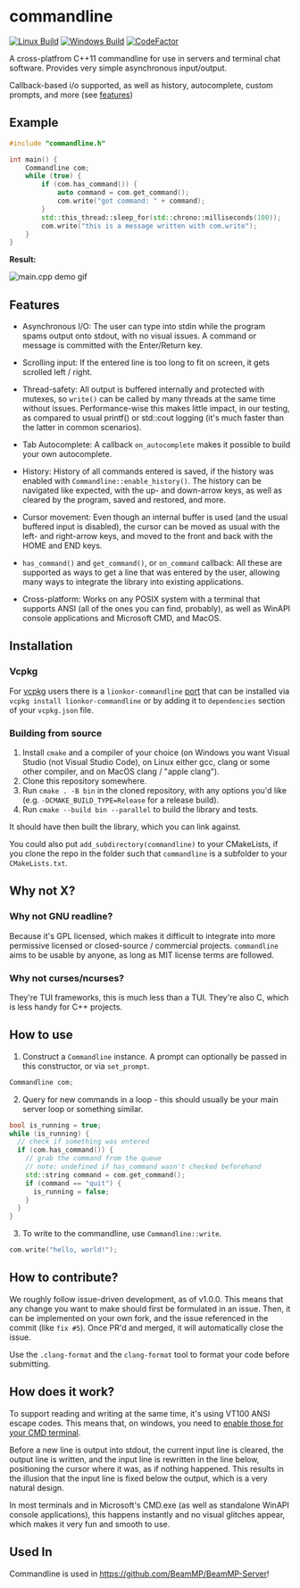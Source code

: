 # commandline
[![Linux Build](https://github.com/lionkor/commandline/workflows/CMake-Linux/badge.svg?branch=master)](https://github.com/lionkor/commandline/actions?query=workflow%3ACMake-Linux)
[![Windows Build](https://github.com/lionkor/commandline/workflows/CMake-Windows/badge.svg?branch=master)](https://github.com/lionkor/commandline/actions?query=workflow%3ACMake-Windows)
[![CodeFactor](https://www.codefactor.io/repository/github/lionkor/commandline/badge)](https://www.codefactor.io/repository/github/lionkor/commandline)

A cross-platfrom C++11 commandline for use in servers and terminal chat software. Provides very simple asynchronous input/output. 

Callback-based i/o supported, as well as history, autocomplete, custom prompts, and more (see [features](#features))

## Example

```cpp
#include "commandline.h"

int main() {
    Commandline com;
    while (true) {
        if (com.has_command()) {
            auto command = com.get_command();
            com.write("got command: " + command);
        }
        std::this_thread::sleep_for(std::chrono::milliseconds(100));
        com.write("this is a message written with com.write");
    }
}
```
**Result:**

![main.cpp demo gif](https://github.com/lionkor/commandline/blob/master/media/output.gif)

## Features

- Asynchronous I/O:
	The user can type into stdin while the program spams output onto stdout, with no visual issues. A command or message is committed with the Enter/Return key.

- Scrolling input:
	If the entered line is too long to fit on screen, it gets scrolled left / right.

- Thread-safety:
	All output is buffered internally and protected with mutexes, so `write()` can be called by many threads at the same time without issues. Performance-wise this makes little impact, in our testing, as compared to usual printf() or std::cout logging (it's much faster than the latter in common scenarios).

- Tab Autocomplete:
	A callback `on_autocomplete` makes it possible to build your own autocomplete.

- History:
	History of all commands entered is saved, if the history was enabled with `Commandline::enable_history()`. The history can be navigated like expected, with the up- and down-arrow keys, as well as cleared by the program, saved and restored, and more.

- Cursor movement:
	Even though an internal buffer is used (and the usual buffered input is disabled), the cursor can be moved as usual with the left- and right-arrow keys, and moved to the front and back with the HOME and END keys.

- `has_command()` and `get_command()`, or `on_command` callback:
	All these are supported as ways to get a line that was entered by the user, allowing many ways to integrate the library into existing applications.

- Cross-platform:
	Works on any POSIX system with a terminal that supports ANSI (all of the ones you can find, probably), as well as WinAPI console applications and Microsoft CMD, and MacOS.

## Installation

### Vcpkg

For [vcpkg](https://github.com/microsoft/vcpkg) users there is a `lionkor-commandline` [port](https://github.com/microsoft/vcpkg/tree/master/ports/lionkor-commandline) that can be installed via `vcpkg install lionkor-commandline` or by adding it to `dependencies` section of your `vcpkg.json` file.

### Building from source

1. Install `cmake` and a compiler of your choice (on Windows you want Visual Studio (not Visual Studio Code), on Linux either gcc, clang or some other compiler, and on MacOS clang / "apple clang").
2. Clone this repository somewhere.
3. Run `cmake . -B bin` in the cloned repository, with any options you'd like (e.g. `-DCMAKE_BUILD_TYPE=Release` for a release build).
4. Run `cmake --build bin --parallel` to build the library and tests.

It should have then built the library, which you can link against.

You could also put `add_subdirectory(commandline)` to your CMakeLists, if you clone the repo in the folder such that `commandline` is a subfolder to your `CMakeLists.txt`.

## Why not X?

### Why not GNU readline?

Because it's GPL licensed, which makes it difficult to integrate into more permissive licensed or closed-source / commercial projects. `commandline` aims to be usable by anyone, as long as MIT license terms are followed.

### Why not curses/ncurses?

They're TUI frameworks, this is much less than a TUI. They're also C, which is less handy for C++ projects.

## How to use

1. Construct a `Commandline` instance. A prompt can optionally be passed in this constructor, or via `set_prompt`.

```cpp
Commandline com;
```

2. Query for new commands in a loop - this should usually be your main server loop or something similar. 

```cpp
bool is_running = true;
while (is_running) {
  // check if something was entered
  if (com.has_command()) {
    // grab the command from the queue
    // note: undefined if has_command wasn't checked beforehand
    std::string command = com.get_command();
    if (command == "quit") {
      is_running = false;
    }
  }
}
```

3. To write to the commandline, use `Commandline::write`.

```cpp
com.write("hello, world!");
```

## How to contribute?

We roughly follow issue-driven development, as of v1.0.0. This means that any change you want to make should first be formulated in an issue. Then, it can be implemented on your own fork, and the issue referenced in the commit (like `fix #5`). Once PR'd and merged, it will automatically close the issue.

Use the `.clang-format` and the `clang-format` tool to format your code before submitting.

## How does it work?

To support reading and writing at the same time, it's using VT100 ANSI escape codes. This means that, on windows, you need to [enable those for your CMD terminal](https://docs.microsoft.com/en-us/windows/console/console-virtual-terminal-sequences?redirectedfrom=MSDN).

Before a new line is output into stdout, the current input line is cleared, the output line is written, and the input line is rewritten in the line below, positioning the cursor where it was, as if nothing happened. This results in the illusion that the input line is fixed below the output, which is a very natural design.

In most terminals and in Microsoft's CMD.exe (as well as standalone WinAPI console applications), this happens instantly and no visual glitches appear, which makes it very fun and smooth to use.

## Used In

Commandline is used in https://github.com/BeamMP/BeamMP-Server!
